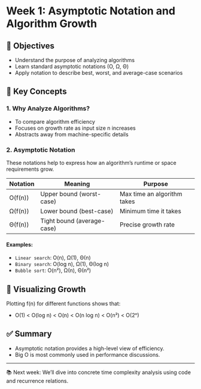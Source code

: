 # Week 1: Asymptotic Notation and Algorithm Growth

## 🎯 Objectives
- Understand the purpose of analyzing algorithms
- Learn standard asymptotic notations (O, Ω, Θ)
- Apply notation to describe best, worst, and average-case scenarios

## 📘 Key Concepts

### 1. Why Analyze Algorithms?
- To compare algorithm efficiency
- Focuses on growth rate as input size n increases
- Abstracts away from machine-specific details

### 2. Asymptotic Notation
These notations help to express how an algorithm’s runtime or space requirements grow.

| Notation | Meaning                     | Purpose                 |
|----------|-----------------------------|-------------------------|
| O(f(n))  | Upper bound (worst-case)    | Max time an algorithm takes |
| Ω(f(n))  | Lower bound (best-case)     | Minimum time it takes   |
| Θ(f(n))  | Tight bound (average-case)  | Precise growth rate     |

#### Examples:
- `Linear search`: O(n), Ω(1), Θ(n)
- `Binary search`: O(log n), Ω(1), Θ(log n)
- `Bubble sort`: O(n²), Ω(n), Θ(n²)

## 📐 Visualizing Growth
Plotting f(n) for different functions shows that:
- O(1) < O(log n) < O(n) < O(n log n) < O(n²) < O(2ⁿ)

## ✅ Summary
- Asymptotic notation provides a high-level view of efficiency.
- Big O is most commonly used in performance discussions.

---

📚 Next week: We’ll dive into concrete time complexity analysis using code and recurrence relations.
